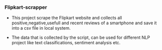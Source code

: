 ### Flipkart-scrapper
 * This project scrape the Flipkart website and collects all positive,negative,usefull and recent reviews of a smartphone and save it into a csv file in local system.
 
 * The data that is collected by the script, can be used for different NLP project like text classifications, sentiment analysis etc.
